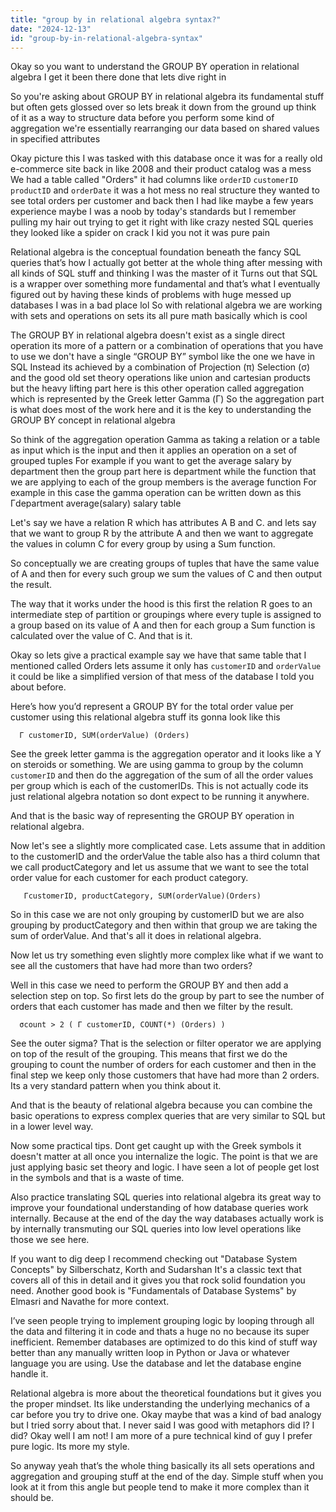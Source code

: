 ```yaml
---
title: "group by in relational algebra syntax?"
date: "2024-12-13"
id: "group-by-in-relational-algebra-syntax"
---
```


Okay so you want to understand the GROUP BY operation in relational algebra I get it been there done that lets dive right in

So you're asking about GROUP BY in relational algebra its fundamental stuff but often gets glossed over so lets break it down from the ground up think of it as a way to structure data before you perform some kind of aggregation we're essentially rearranging our data based on shared values in specified attributes

Okay picture this I was tasked with this database once it was for a really old e-commerce site back in like 2008 and their product catalog was a mess We had a table called "Orders" it had columns like `orderID` `customerID` `productID` and `orderDate` it was a hot mess no real structure they wanted to see total orders per customer and back then I had like maybe a few years experience maybe I was a noob by today's standards but I remember pulling my hair out trying to get it right with like crazy nested SQL queries they looked like a spider on crack I kid you not it was pure pain

Relational algebra is the conceptual foundation beneath the fancy SQL queries that’s how I actually got better at the whole thing after messing with all kinds of SQL stuff and thinking I was the master of it Turns out that SQL is a wrapper over something more fundamental and that’s what I eventually figured out by having these kinds of problems with huge messed up databases I was in a bad place lol So with relational algebra we are working with sets and operations on sets its all pure math basically which is cool

The GROUP BY in relational algebra doesn't exist as a single direct operation its more of a pattern or a combination of operations that you have to use we don't have a single “GROUP BY” symbol like the one we have in SQL Instead its achieved by a combination of Projection (π) Selection (σ) and the good old set theory operations like union and cartesian products but the heavy lifting part here is this other operation called aggregation which is represented by the Greek letter Gamma (Γ) So the aggregation part is what does most of the work here and it is the key to understanding the GROUP BY concept in relational algebra

So think of the aggregation operation Gamma as taking a relation or a table as input which is the input and then it applies an operation on a set of grouped tuples For example if you want to get the average salary by department then the group part here is department while the function that we are applying to each of the group members is the average function For example in this case the gamma operation can be written down as this Γdepartment average(salary) salary table

Let's say we have a relation R which has attributes A B and C. and lets say that we want to group R by the attribute A and then we want to aggregate the values in column C for every group by using a Sum function.

So conceptually we are creating groups of tuples that have the same value of A and then for every such group we sum the values of C and then output the result.

The way that it works under the hood is this first the relation R goes to an intermediate step of partition or groupings where every tuple is assigned to a group based on its value of A and then for each group a Sum function is calculated over the value of C. And that is it.

Okay so lets give a practical example say we have that same table that I mentioned called Orders lets assume it only has `customerID` and `orderValue` it could be like a simplified version of that mess of the database I told you about before.

Here’s how you’d represent a GROUP BY for the total order value per customer using this relational algebra stuff its gonna look like this

```
  Γ customerID, SUM(orderValue) (Orders)
```

See the greek letter gamma is the aggregation operator and it looks like a Y on steroids or something. We are using gamma to group by the column `customerID` and then do the aggregation of the sum of all the order values per group which is each of the customerIDs. This is not actually code its just relational algebra notation so dont expect to be running it anywhere.

And that is the basic way of representing the GROUP BY operation in relational algebra.

Now let's see a slightly more complicated case. Lets assume that in addition to the customerID and the orderValue the table also has a third column that we call productCategory and let us assume that we want to see the total order value for each customer for each product category.

```
   ΓcustomerID, productCategory, SUM(orderValue)(Orders)
```

So in this case we are not only grouping by customerID but we are also grouping by productCategory and then within that group we are taking the sum of orderValue. And that's all it does in relational algebra.

Now let us try something even slightly more complex like what if we want to see all the customers that have had more than two orders?

Well in this case we need to perform the GROUP BY and then add a selection step on top. So first lets do the group by part to see the number of orders that each customer has made and then we filter by the result.

```
  σcount > 2 ( Γ customerID, COUNT(*) (Orders) )
```
See the outer sigma? That is the selection or filter operator we are applying on top of the result of the grouping. This means that first we do the grouping to count the number of orders for each customer and then in the final step we keep only those customers that have had more than 2 orders. Its a very standard pattern when you think about it.

And that is the beauty of relational algebra because you can combine the basic operations to express complex queries that are very similar to SQL but in a lower level way.

Now some practical tips. Dont get caught up with the Greek symbols it doesn't matter at all once you internalize the logic. The point is that we are just applying basic set theory and logic. I have seen a lot of people get lost in the symbols and that is a waste of time.

Also practice translating SQL queries into relational algebra its great way to improve your foundational understanding of how database queries work internally. Because at the end of the day the way databases actually work is by internally transmuting our SQL queries into low level operations like those we see here.

If you want to dig deep I recommend checking out "Database System Concepts" by Silberschatz, Korth and Sudarshan It's a classic text that covers all of this in detail and it gives you that rock solid foundation you need. Another good book is "Fundamentals of Database Systems" by Elmasri and Navathe for more context.

I’ve seen people trying to implement grouping logic by looping through all the data and filtering it in code and thats a huge no no because its super inefficient. Remember databases are optimized to do this kind of stuff way better than any manually written loop in Python or Java or whatever language you are using. Use the database and let the database engine handle it.

Relational algebra is more about the theoretical foundations but it gives you the proper mindset. Its like understanding the underlying mechanics of a car before you try to drive one. Okay maybe that was a kind of bad analogy but I tried sorry about that. I never said I was good with metaphors did I? I did? Okay well I am not! I am more of a pure technical kind of guy I prefer pure logic. Its more my style.

So anyway yeah that’s the whole thing basically its all sets operations and aggregation and grouping stuff at the end of the day. Simple stuff when you look at it from this angle but people tend to make it more complex than it should be.
